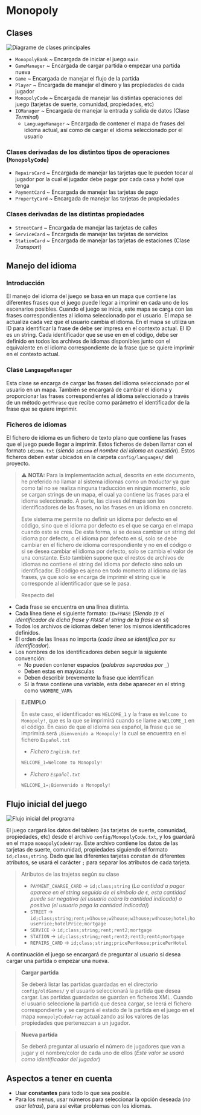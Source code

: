 # Monopoly

## Clases

![Diagrame de clases principales](assets/figura2.png)

- `MonopolyBank` ~ Encargada de iniciar el juego `main`
- `GameManager` ~ Encargada de cargar partida o empezar una partida nueva
- `Game` ~ Encargada de manejar el flujo de la partida
- `Player` ~ Encargada de manejar el dinero y las propiedades de cada jugador
- `MonopolyCode` ~ Encargada de manejar las distintas operaciones del juego (tarjetas de suerte, comunidad, propiedades, etc)
- `IOManager` ~ Encargada de manejar la entrada y salida de datos (Clase *Terminal*)
  - `LanguageManager` ~ Encargada de contener el mapa de frases del idioma actual, así como de cargar el idioma seleccionado por el usuario

### Clases derivadas de los distintos tipos de operaciones (`MonopolyCode`)

- `RepairsCard` ~ Encargada de manejar las tarjetas que le pueden tocar al jugador por la cual el jugador debe pagar por cada casa y hotel que tenga
- `PaymentCard` ~ Encargada de manejar las tarjetas de pago
- `PropertyCard` ~ Encargada de manejar las tarjetas de propiedades

### Clases derivadas de las distintas propiedades

- `StreetCard` ~ Encargada de manejar las tarjetas de calles
- `ServiceCard` ~ Encargada de manejar las tarjetas de servicios
- `StationCard` ~ Encargada de manejar las tarjetas de estaciones (Clase *Transport*)

## Manejo del idioma

### Introducción

El manejo del idioma del juego se basa en un mapa que contiene las diferentes frases que el juego puede llegar a imprimir en cada uno de los escenarios posibles. Cuando el juego se inicia, este mapa se carga con las frases correspondientes al idioma seleccionado por el usuario. El mapa se actualiza cada vez que el usuario cambia el idioma. En el mapa se utiliza un ID para identificar la frase de debe ser impresa en el contexto actual. El ID es un string. Cada identificador que se use en en el código, debe ser definido en todos los archivos de idiomas disponibles junto con el equivalente en el idioma correspondiente de la frase que se quiere imprimir en el contexto actual.

### Clase `LanguageManager`

Esta clase se encarga de cargar las frases del idioma seleccionado por el usuario en un mapa. También se encargará de cambiar el idioma y proporcionar las frases correspondientes al idioma seleccionado a través de un método `getPhrase` que recibe como parámetro el identificador de la frase que se quiere imprimir.

### Ficheros de idiomas

El fichero de idioma es un fichero de texto plano que contiene las frases que el juego puede llegar a imprimir. Estos ficheros de deben llamar con el formato `idioma.txt` (*siendo `idioma` el nombre del idioma en cuestión*). Estos ficheros deben estar ubicados en la carpeta `config/languages/` del proyecto.

> ⚠️ **NOTA:** Para la implementación actual, descrita en este documento, he preferido no llamar al sistema idiomas como un *traductor* ya que como tal no se realiza ninguna traducción en ningún momento, solo se cargan strings de un mapa, el cual ya contiene las frases para el idioma seleccionado. A parte, las claves del mapa son los identificadores de las frases, no las frases en un idioma en concreto.
>
> Este sistema me permite no definir un idioma por defecto en el código, sino que el idioma por defecto es el que se carga en el mapa cuando este se crea. De esta forma, si se desea cambiar un string del idioma por defecto, o el idioma por defecto en sí, solo se debe cambiar en el fichero de idioma correspondiente y no en el código o si se desea cambiar el idioma por defecto, solo se cambia el valor de una constante. Esto también supone que el restos de archivos de idiomas no contiene el string del idioma por defecto sino solo un identificador. El  código es ajeno en todo momento al idioma de las frases, ya que solo se encarga de imprimir el string que le corresponde al identificador que se le pasa.
>
> Respecto del 

- Cada frase se encuentra en una línea distinta. 
- Cada línea tiene el siguiente formato: `ID=FRASE` (*Siendo `ID` el identificador de dicha frase y `FRASE` el string de la frase en sí*)
- Todos los archivos de idiomas deben tener los mismos identificadores definidos.
- El orden de las líneas no importa (*cada línea se identifica por su identificador*).
- Los nombres de los identificadores deben seguir la siguiente convención: 
  - No pueden contener espacios (*palabras separadas por `_`*)
  - Deben estas en mayúsculas
  - Deben describir brevemente la frase que identifican
  - Si la frase contiene una variable, esta debe aparecer en el string como `%NOMBRE_VAR%`

> **EJEMPLO**
> 
> En este caso, el identificador es `WELCOME_1` y la frase es `Welcome to Monopoly!`, que es la que se imprimirá cuando se llame a `WELCOME_1` en el código. En caso de que el idioma sea español, la frase que se imprimirá será `¡Bienvenido a Monopoly!` la cual se encuentra en el fichero `Español.txt`
> 
> - *Fichero `English.txt`*
> ```txt
> WELCOME_1=Welcome to Monopoly!
> ```
> 
> - *Fichero `Español.txt`*
> 
> ```txt
> WELCOME_1=¡Bienvenido a Monopoly!
> ```




## Flujo inicial del juego

![Flujo inicial del programa](assets/figura5.png)

El juego cargará los datos del tablero (las tarjetas de suerte, comunidad, propiedades, etc) desde el archivo `config/MonopolyCode.txt`, y los guardará en el mapa `monopolyCodeArray`. Este archivo contiene los datos de las tarjetas de suerte, comunidad, propiedades siguiendo el formato `id;class;string`. Dado que las diferentes tarjetas constan de diferentes atributos, se usará el carácter `;` para separar los atributos de cada tarjeta.

> Atributos de las trajetas según su clase
>
> - `PAYMENT_CHARGE_CARD` -> `id;class;string` (*La cantidad a pagar aparece en el string seguida de el símbolo de `€`, esta cantidad puede ser negativa (el usuario cobra la cantidad indicada) o positiva (el usuario paga la cantidad indicada)*)
> - `STREET` -> `id;class;string;rent;w1house;w2house;w3house;w4house;hotel;housePrice;hotelPrice;mortgage`
> - `SERVICE` -> `id;class;string;rent;rent2;mortgage`
> - `STATION` -> `id;class;string;rent;rent2;rent3;rent4;mortgage`
> - `REPAIRS_CARD` -> `id;class;string;pricePerHouse;pricePerHotel`

A continuación el juego se encargará de preguntar al usuario si desea cargar una partida o empezar una nueva.

> **Cargar partida**
>
> Se deberá listar las partidas guardadas en el directorio `config/oldGames/` y el usuario seleccionará la partida que desea cargar. Las partidas guardadas se guardan en ficheros XML. Cuando el usuario seleccione la partida que desea cargar, se leerá el fichero correspondiente y se cargará el estado de la partida en el juego en el mapa `monopolyCodeArray` actualizando así los valores de las propiedades que pertenezcan a un jugador.

> **Nueva partida**
>
> Se deberá preguntar al usuario el número de jugadores que van a jugar y el nombre/color de cada uno de ellos (*Este valor se usará como identificador del jugador*)


## Aspectos a tener en cuenta

- Usar **constantes** para todo lo que sea posible.
- Para los menus, usar números para seleccionar la opción deseada (*no usar letras*), para así evitar problemas con los idiomas.